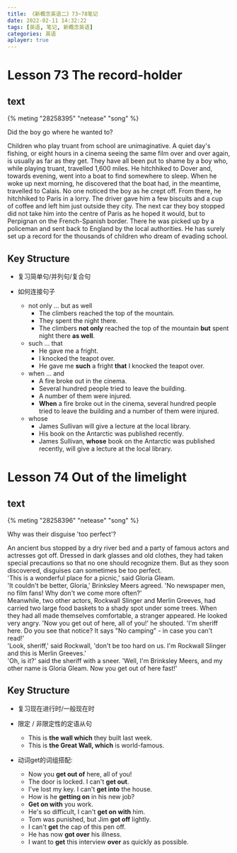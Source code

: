 ```yaml
---
title: 《新概念英语二》73~78笔记
date: 2022-02-11 14:32:22
tags: [英语, 笔记, 新概念英语]
categories: 英语
aplayer: true
---
```


# Lesson 73 The record-holder

## text
{% meting "28258395" "netease" "song" %}

Did the boy go where he wanted to?

Children who play truant from school are unimaginative. A quiet day's fishing, or eight hours in a cinema seeing the same film over and over again, is usually as far as they get. They have all been put to shame by a boy who, while playing truant, travelled 1,600 miles. He hitchhiked to Dover and, towards evening, went into a boat to find somewhere to sleep. When he woke up next morning, he discovered that the boat had, in the meantime, travelled to Calais. No one noticed the boy as he crept off. From there, he hitchhiked to Paris in a lorry. The driver gave him a few biscuits and a cup of coffee and left him just outside they city. The next car they boy stopped did not take him into the centre of Paris as he hoped it would, but to Perpignan on the French-Spanish border. There he was picked up by a policeman and sent back to England by the local authorities. He has surely set up a record for the thousands of children who dream of evading school.

## Key Structure
- 复习简单句/并列句/复合句

- 如何连接句子
    - not only ... but as well
        - The climbers reached the top of the mountain.
        - They spent the night there.
        - The climbers __not only__ reached the top of the mountain __but__ spent night there __as well__.
    - such ... that
        - He gave me a fright.
        - I knocked the teapot over.
        - He gave me __such__ a fright __that__ I knocked the teapot over.
    - when ... and
        - A fire broke out in the cinema.
        - Several hundred people tried to leave the building.
        - A number of them were injured.
        - __When__ a fire broke out in the cinema, several hundred people tried to leave the building and a number of them were injured.
    - whose
        - James Sullivan will give a lecture at the local library.
        - His book on the Antarctic was published recently.
        - James Sullivan, __whose__ book on the Antarctic was published recently, will give a lecture at the local library.


# Lesson 74 Out of the limelight

## text
{% meting "28258396" "netease" "song" %}

Why was their disguise 'too perfect'?

An ancient bus stopped by a dry river bed and a party of famous actors and actresses got off. Dressed in dark glasses and old clothes, they had taken special precautions so that no one should recognize them. But as they soon discovered, disguises can sometimes be too perfect.  
'This is a wonderful place for a picnic,' said Gloria Gleam.  
'It couldn't be better, Gloria,' Brinksley Meers agreed. 'No newspaper men, no film fans! Why don't we come more often?'  
Meanwhile, two other actors, Rockwall Slinger and Merlin Greeves, had carried two large food baskets to a shady spot under some trees. When they had all made themselves comfortable, a stranger appeared. He looked very angry. 'Now you get out of here, all of you!' he shouted. 'I'm sheriff here. Do you see that notice? It says "No camping" - in case you can't read!'  
'Look, sheriff,' said Rockwall, 'don't be too hard on us. I'm Rockwall Slinger and this is Merlin Greeves.'  
'Oh, is it?' said the sheriff with a sneer. 'Well, I'm Brinksley Meers, and my other name is Gloria Gleam. Now you get out of here fast!'

## Key Structure

- 复习现在进行时/一般现在时

- 限定 / 非限定性的定语从句
    - This is __the wall which__ they built last week.
    - This is __the Great Wall, which__ is world-famous.

- 动词get的词组搭配:
    - Now you __get out of__ here, all of you!
    - The door is locked. I can't __get out__.
    - I've lost my key. I can't __get into__ the house.
    - How is he __getting on__ in his new job?
    - __Get on with__ you work.
    - He's so difficult, I can't __get on with__ him.
    - Tom was punished, but Jim __got off__ lightly.
    - I can't __get__ the cap of this pen off.
    - He has now __got over__ his illness.
    - I want to __get__ this interview __over__ as quickly as possible.

